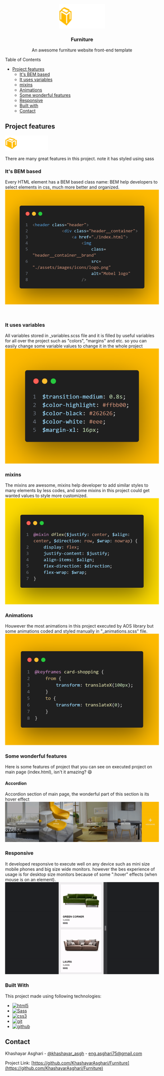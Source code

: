 <!-- PROJECT LOGO -->
<br />
<div align="center">
  <a href="https://github.com/KhashayarAsghari/Furniture">
    <img src="./assets/images/icons/logo.png" alt="Logo" width="150" height="80">
  </a>

  <h3 align="center">Furniture</h3>

  <p align="center">
    An awesome furniture website front-end template
    <br />
  </p>


</div>
  <summary>Table of Contents</summary>
  <ul>
    <li>
      <a href="#Project-features">Project features</a>
      <ul>
        <li>
            <a href="#its-bem-based">It's BEM based</a>
        </li>
        <li>
            <a href="#it-uses-variables">It uses variables</a>
        </li>
        <li>
            <a href="#mixins">mixins</a>
        </li>
        <li>
            <a href="#animations">Animations</a>
        </li>
        <li>
            <a href="#some-wonderful-features">Some wonderful features</a>
        </li>
        <li>
            <a href="#responsive">Responsive</a>
        </li>
        <li>
            <a href="#built-with">Built with</a>
        </li>
        <li>
            <a href="#contact">Contact</a>
        </li>
      </ul>
    </li>
  </ul>
</details>



<!-- ABOUT THE PROJECT -->
## Project features

![Furniture Screen Shot](./assets/images/icons/logo.png)

There are many great features in this project.
note it has styled using sass

### It's BEM based
Every HTML element has a BEM based class name: 
BEM help developers to select elements in css, much more better and organized.
<br />
![BEM Screen Shot](./assets/images/shots/BEM.png)


<br />

### It uses variables
All variables stored in _variables.scss file and it is filled by useful variables for all over the project such as "colors", "margins" and etc. so you can easily change some variable values to change it in the whole project
<br />
![variables Screen Shot](./assets/images/shots/variables.png)
<br />


### mixins
The mixins are awesome, mixins help developer to add similar styles to many elements by less codes, and some mixins in this project could get wanted values to style more customized.
<br />
![mixins Screen Shot](./assets/images/shots/mixins.png)
<br />


### Animations
Houwever the most animations in this project executed by AOS library but some animations coded and styled manually in "_animations.scss" file.
<br />
![animations Screen Shot](./assets/images/shots/animation.png)
<br />


### Some wonderful features
Here is some features of project that you can see on executed project on main page (index.html), isn't it amazing? :smile:

#### Accordion
Accordion section of main page, the wonderful part of this section is its hover effect
<br />
![accordion Screen Shot](./assets/images/shots/accordion.gif)
<br />


### Responsive
It developed responsive to execute well on any device such as mini size mobile phones and big size wide monitors. however the bes experience of usage is for desktop size monitors because of some ":hover" effects (when mouse is on an element).
<br />
![responsive Screen Shot](./assets/images/shots/responsive.gif)
<br />

### Built With

This project made using following technologies:

* [![html5][html5]][html5-url]
* [![Sass][Sass]][Sass-url]
* [![css3][css3]][css3-url]
* [![git][git]][git-url]
* [![github][github]][github-url]



<!-- CONTACT -->
## Contact

Khashayar Asghari - [@khashayar_asgh](https://twitter.com/khashayar_asgh) - eng.asghari75@gmail.com

Project Link: [https://github.com/KhashayarAsghari/Furniture](https://github.com/KhashayarAsghari/Furniture)




<!-- MARKDOWN LINKS & IMAGES -->
[html5]: https://img.shields.io/badge/html5-E34F26?style=for-the-badge&logo=html5&logoColor=white
[html5-url]: https://www.w3.org/
[Sass]: https://img.shields.io/badge/Sass-CC6699?style=for-the-badge&logo=sass&logoColor=white
[Sass-url]: https://sass-lang.com/
[css3]: https://img.shields.io/badge/css3-35495E?style=for-the-badge&logo=css3&logoColor=white
[css3-url]: https://w3.com/
[git]: https://img.shields.io/badge/git-F05032?style=for-the-badge&logo=git&logoColor=white
[git-url]: https://git-scm.com/
[github]: https://img.shields.io/badge/github-181717?style=for-the-badge&logo=github&logoColor=white
[github-url]: https://github.com/